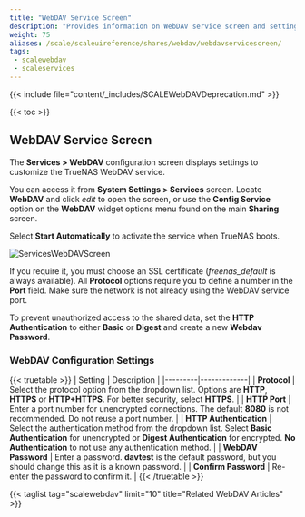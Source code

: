```yaml
---
title: "WebDAV Service Screen"
description: "Provides information on WebDAV service screen and settings."
weight: 75
aliases: /scale/scaleuireference/shares/webdav/webdavservicescreen/
tags:
 - scalewebdav
 - scaleservices
---
```


{{< include file="content/_includes/SCALEWebDAVDeprecation.md" >}}

{{< toc >}}

## WebDAV Service Screen
The **Services > WebDAV** configuration screen displays settings to customize the TrueNAS WebDAV service.

You can access it from **System Settings > Services** screen. Locate **WebDAV** and click <i class="material-icons" aria-hidden="true" title="Configure">edit</i> to open the screen, or use the **Config Service** option on the **WebDAV** widget options menu found on the main **Sharing** screen.

Select **Start Automatically** to activate the service when TrueNAS boots.

![ServicesWebDAVScreen](/images/SCALE/22.02/ServicesWebDAVScreen.png "WebDAV Service Options")

If you require it, you must choose an SSL certificate (*freenas_default* is always available).
All **Protocol** options require you to define a number in the **Port** field.
Make sure the network is not already using the WebDAV service port.

To prevent unauthorized access to the shared data, set the **HTTP Authentication** to either **Basic** or **Digest** and create a new **Webdav Password**.

### WebDAV Configuration Settings

{{< truetable >}}
| Setting | Description |
|---------|-------------|
| **Protocol** | Select the protocol option from the dropdown list. Options are **HTTP**, **HTTPS** or **HTTP+HTTPS**. For better security, select **HTTPS**. |
| **HTTP Port** | Enter a port number for unencrypted connections. The default **8080** is not recommended. Do not reuse a port number. |
| **HTTP Authentication** | Select the authentication method from the dropdown list. Select **Basic Authentication** for unencrypted or **Digest Authentication** for encrypted. **No Authentication** to not use any authentication method. |
| **WebDAV Password** | Enter a password. **davtest** is the default password, but you should change this as it is a known password. |
| **Confirm Password** | Re-enter the password to confirm it. |
{{< /truetable >}}

{{< taglist tag="scalewebdav" limit="10" title="Related WebDAV Articles" >}}
